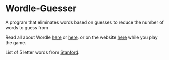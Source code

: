 # Wordle-Guesser
A program that eliminates words based on guesses to reduce the number of words to guess from


Read all about Wordle [here](https://www.nytimes.com/2022/01/03/technology/wordle-word-game-creator.html?smtyp=cur&smid=tw-nytimes) or [here](https://www.cnet.com/culture/internet/wordle-everything-to-know-about-the-word-game-gone-viral/).
or on the website [here](https://www.nytimes.com/games/wordle/index.html) while you play the game.


List of 5 letter words from [Stanford](https://www-cs-faculty.stanford.edu/~knuth/sgb-words.txt).
